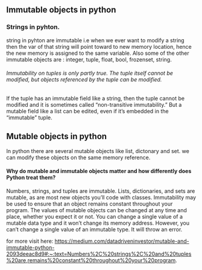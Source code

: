 ## Immutable objects in python
### Strings in pyhton.
string in pyhton are immutable i.e when we ever want to modify a string then the var of that string will point toward to new memory location, hence the new memory is 
assigned to the same variable.
Also some of the other immutable objects are : integer, tuple, float, bool, frozenset, string.

###### Immutability on tuples is only partly true. The tuple itself cannot be modified, but objects referenced by the tuple can be modified. 
If the tuple has an immutable field like a string, then the tuple cannot be modified and it is sometimes called “non-transitive immutability.” 
But a mutable field like a list can be edited, even if it’s embedded in the “immutable” tuple.


## Mutable objects in python
In python there are several mutable objects like list, dictonary and set.
we can modify these objects on the same memory reference.

#### Why do mutable and immutable objects matter and how differently does Python treat them?
Numbers, strings, and tuples are immutable. Lists, dictionaries, and sets are mutable, as are most new objects you’ll code with classes.
Immutability may be used to ensure that an object remains constant throughout your program. The values of mutable objects can be changed at any time and place, whether you expect it or not.
You can change a single value of a mutable data type and it won’t change its memory address. However, you can’t change a single value of an immutable type. It will throw an error.


for more visit here:
https://medium.com/datadriveninvestor/mutable-and-immutable-python-2093deeac8d9#:~:text=Numbers%2C%20strings%2C%20and%20tuples%20are,remains%20constant%20throughout%20your%20program.
